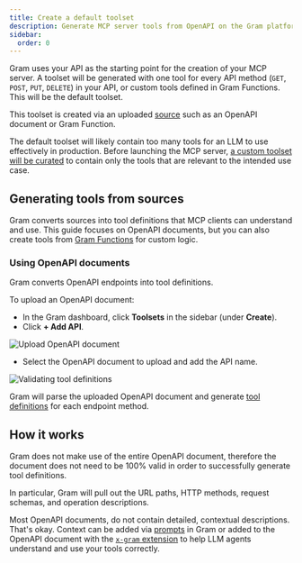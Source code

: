 ```yaml
---
title: Create a default toolset
description: Generate MCP server tools from OpenAPI on the Gram platform.
sidebar:
  order: 0
---
```


Gram uses your API as the starting point for the creation of your MCP server. A toolset will be generated with one tool for every API method (`GET`, `POST`, `PUT`, `DELETE`) in your API, or custom tools defined in Gram Functions. This will be the default toolset.

This toolset is created via an uploaded [source](concepts/tool-sources) such as an OpenAPI document or Gram Function.

The default toolset will likely contain too many tools for an LLM to use effectively in production. Before launching the MCP server, [a custom toolset will be curated](build-mcp/custom-toolsets) to contain only the tools that are relevant to the intended use case.

## Generating tools from sources

Gram converts sources into tool definitions that MCP clients can understand and use. This guide focuses on OpenAPI documents, but you can also create tools from [Gram Functions](concepts/tool-sources#gram-functions) for custom logic.

### Using OpenAPI documents

Gram converts OpenAPI endpoints into tool definitions.

To upload an OpenAPI document:

- In the Gram dashboard, click **Toolsets** in the sidebar (under **Create**).
- Click **+ Add API**.

![Upload OpenAPI document](/img/guides/build-mcp/uploading-openapi-document.png)

- Select the OpenAPI document to upload and add the API name.

![Validating tool definitions](/img/guides/build-mcp/01-upload-openapi-document-done.png)

Gram will parse the uploaded OpenAPI document and generate [tool definitions](concepts/tool-definitions) for each endpoint method.

## How it works

Gram does not make use of the entire OpenAPI document, therefore the document does not need to be 100% valid in order to successfully generate tool definitions.

In particular, Gram will pull out the URL paths, HTTP methods, request schemas, and operation descriptions.

Most OpenAPI documents, do not contain detailed, contextual descriptions. That's okay. Context can be added via [prompts](build-mcp/test-toolsets) in Gram or added to the OpenAPI document with the [`x-gram` extension](concepts/tool-sources#optimizing-openapi-documents) to help LLM agents understand and use your tools correctly.
